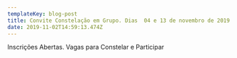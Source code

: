 ```yaml
---
templateKey: blog-post
title: Convite Constelação em Grupo. Dias  04 e 13 de novembro de 2019
date: 2019-11-02T14:59:13.474Z
---
```

Inscrições Abertas. Vagas para Constelar e Participar
